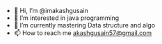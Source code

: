 - 👋 Hi, I’m @imakashgusain
- 👀 I’m interested in java programming
- 🌱 I’m currently mastering Data structure and algo
- 📫 How to reach me akashgusain57@gmail.com

<!---
imakashgusain/imakashgusain is a ✨ special ✨ repository because its `README.md` (this file) appears on your GitHub profile.
You can click the Preview link to take a look at your changes.
--->
